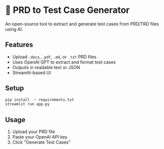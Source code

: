 # 🧪 PRD to Test Case Generator

An open-source tool to extract and generate test cases from PRD/TRD files using AI.

## Features

- Upload `.docx`, `.pdf`, `.md`, or `.txt` PRD files
- Uses OpenAI GPT to extract and format test cases
- Outputs in readable text or JSON
- Streamlit-based UI

## Setup

```bash
pip install -r requirements.txt
streamlit run app.py
```

## Usage

1. Upload your PRD file
2. Paste your OpenAI API key
3. Click "Generate Test Cases"
